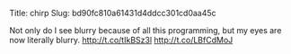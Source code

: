 Title: chirp
Slug: bd90fc810a61431d4ddcc301cd0aa45c

Not only do I see blurry because of all this programming, but my eyes are now literally blurry.
<a href="http://t.co/tIkBSz3l">http://t.co/tIkBSz3l</a> <a href="http://t.co/LBfCdMoJ">http://t.co/LBfCdMoJ</a>
